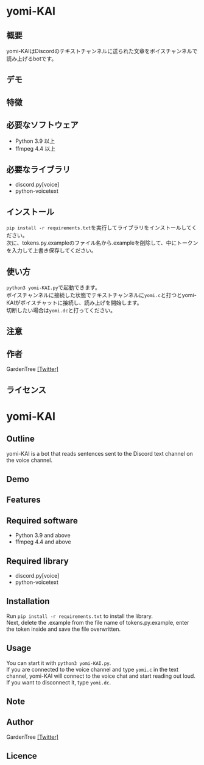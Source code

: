 # yomi-KAI
## 概要
yomi-KAIはDiscordのテキストチャンネルに送られた文章をボイスチャンネルで読み上げるbotです。
## デモ
## 特徴
## 必要なソフトウェア
- Python 3.9 以上  
- ffmpeg 4.4 以上
## 必要なライブラリ
- discord.py[voice]  
- python-voicetext
## インストール
`pip install -r requirements.txt`を実行してライブラリをインストールしてください。  
次に、tokens.py.exampleのファイル名から.exampleを削除して、中にトークンを入力して上書き保存してください。
## 使い方
`python3 yomi-KAI.py`で起動できます。  
ボイスチャンネルに接続した状態でテキストチャンネルに`yomi.c`と打つとyomi-KAIがボイスチャットに接続し、読み上げを開始します。  
切断したい場合は`yomi.dc`と打ってください。
## 注意
## 作者
GardenTree [[Twitter]](https://twitter.com/Garden__Tree)
## ライセンス

# yomi-KAI
## Outline
yomi-KAI is a bot that reads sentences sent to the Discord text channel on the voice channel.
## Demo
## Features
## Required software
- Python 3.9 and above  
- ffmpeg 4.4 and above
## Required library
- discord.py[voice]  
- python-voicetext
## Installation
Run `pip install -r requirements.txt` to install the library.  
Next, delete the .example from the file name of tokens.py.example, enter the token inside and save the file overwritten.
## Usage
You can start it with `python3 yomi-KAI.py`.  
If you are connected to the voice channel and type `yomi.c` in the text channel, yomi-KAI will connect to the voice chat and start reading out loud.  
If you want to disconnect it, type `yomi.dc`.
## Note
## Author
GardenTree [[Twitter]](https://twitter.com/Garden__Tree)
## Licence
